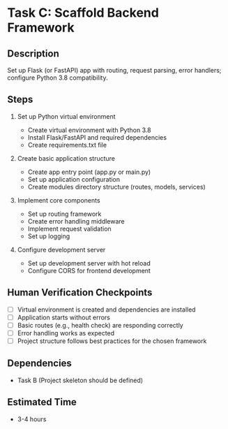 # Task C: Scaffold Backend Framework

## Description
Set up Flask (or FastAPI) app with routing, request parsing, error handlers; configure Python 3.8 compatibility.

## Steps
1. Set up Python virtual environment
   - Create virtual environment with Python 3.8
   - Install Flask/FastAPI and required dependencies
   - Create requirements.txt file

2. Create basic application structure
   - Create app entry point (app.py or main.py)
   - Set up application configuration
   - Create modules directory structure (routes, models, services)

3. Implement core components
   - Set up routing framework
   - Create error handling middleware
   - Implement request validation
   - Set up logging

4. Configure development server
   - Set up development server with hot reload
   - Configure CORS for frontend development

## Human Verification Checkpoints
- [ ] Virtual environment is created and dependencies are installed
- [ ] Application starts without errors
- [ ] Basic routes (e.g., health check) are responding correctly
- [ ] Error handling works as expected
- [ ] Project structure follows best practices for the chosen framework

## Dependencies
- Task B (Project skeleton should be defined)

## Estimated Time
- 3-4 hours 